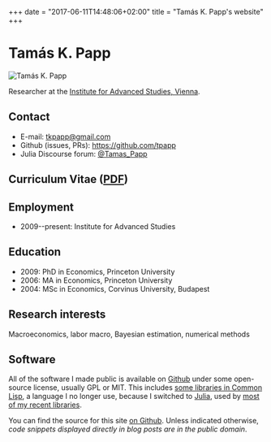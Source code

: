 +++
date = "2017-06-11T14:48:06+02:00"
title = "Tamás K. Papp's website"
+++

# Tamás K. Papp

<img id="tamaskpapp" src="./img/tamas_k_papp.jpg" alt="Tamás K. Papp">

Researcher at the [Institute for Advanced Studies,
Vienna](http://www.ihs.ac.at/research-groups/macroeconomics-and-public-finance/).

## Contact

* E-mail: <tkpapp@gmail.com>
* Github (issues, PRs): <https://github.com/tpapp>
* Julia Discourse forum: [@Tamas_Papp](https://discourse.julialang.org/u/Tamas_Papp/)

## Curriculum Vitae ([PDF](/pdf/cv.pdf))

## Employment

* 2009--present: Institute for Advanced Studies

## Education

* 2009: PhD in Economics, Princeton University
* 2006: MA in Economics, Princeton University
* 2004: MSc in Economics, Corvinus University, Budapest

## Research interests

Macroeconomics, labor macro, Bayesian estimation, numerical methods

## Software

All of the software I made public is available on [Github](https://github.com/tpapp/) under some open-source license, usually GPL or MIT. This includes [some libraries in Common Lisp](https://github.com/tpapp?utf8=%E2%9C%93&tab=repositories&q=&type=&language=common%20lisp), a language I no longer use, because I switched to [Julia](https://julialang.org/), used by [most of my recent libraries](https://github.com/tpapp?utf8=%E2%9C%93&tab=repositories&q=&type=&language=julia).

You can find the source for this site [on Github](https://github.com/tpapp/tpapp.github.io-source). Unless indicated otherwise, *code snippets displayed directly in blog posts are in the public domain*.
